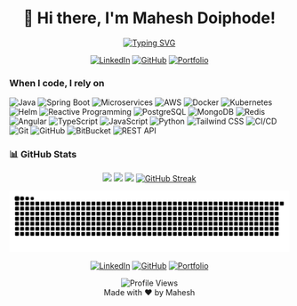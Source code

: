 # <div align="center">👋 Hi there, I'm Mahesh Doiphode!</div>

<div align="center">

[![Typing SVG](https://readme-typing-svg.demolab.com?font=Ubuntu&pause=1000&width=435&lines=Full+Stack+Developer;Java+%26+Spring+Boot+Expert;Microservices+Architect;DevOps+Enthusiast)](https://git.io/typing-svg)

[![LinkedIn](https://img.shields.io/badge/-LinkedIn-0A66C2?style=flat-square&logo=linkedin&logoColor=white)](https://linkedin.com/in/maheshdoiphode)
[![GitHub](https://img.shields.io/github/followers/MaheshDoiphode?label=follow&style=flat-square&logo=github&logoColor=white)](https://github.com/MaheshDoiphode)
[![Portfolio](https://img.shields.io/badge/Portfolio-Visit-success?style=flat-square&logo=safari)](https://maheshdoiphode.github.io/portfolio/)
</div>

<h3>When I code, I rely on</h3>
<p>
  <img alt="Java" src="https://img.shields.io/badge/-Java-007396?style=flat-square&logo=java&logoColor=white" />
  <img alt="Spring Boot" src="https://img.shields.io/badge/-Spring_Boot-6DB33F?style=flat-square&logo=spring-boot&logoColor=white" />
  <img alt="Microservices" src="https://img.shields.io/badge/-Microservices-1F6ED4?style=flat-square&logo=microservices&logoColor=white" />
  <img alt="AWS" src="https://img.shields.io/badge/-AWS-232F3E?style=flat-square&logo=amazon-aws&logoColor=white" />
  <img alt="Docker" src="https://img.shields.io/badge/-Docker-46a2f1?style=flat-square&logo=docker&logoColor=white" />
  <img alt="Kubernetes" src="https://img.shields.io/badge/-Kubernetes-326CE5?style=flat-square&logo=kubernetes&logoColor=white" />
  <img alt="Helm" src="https://img.shields.io/badge/-Helm-277A9F?style=flat-square&logo=helm&logoColor=white" />
  <img alt="Reactive Programming" src="https://img.shields.io/badge/-Reactive-B7178C?style=flat-square&logo=reactivex&logoColor=white" />
  <img alt="PostgreSQL" src="https://img.shields.io/badge/-PostgreSQL-336791?style=flat-square&logo=postgresql&logoColor=white" />
  <img alt="MongoDB" src="https://img.shields.io/badge/-MongoDB-13aa52?style=flat-square&logo=mongodb&logoColor=white" />
  <img alt="Redis" src="https://img.shields.io/badge/-Redis-DC382D?style=flat-square&logo=redis&logoColor=white" />
  <img alt="Angular" src="https://img.shields.io/badge/-Angular-DD0031?style=flat-square&logo=angular&logoColor=white" />
  <img alt="TypeScript" src="https://img.shields.io/badge/-TypeScript-007ACC?style=flat-square&logo=typescript&logoColor=white" />
  <img alt="JavaScript" src="https://img.shields.io/badge/-JavaScript-F7DF1E?style=flat-square&logo=javascript&logoColor=black" />
  <img alt="Python" src="https://img.shields.io/badge/-Python-3776AB?style=flat-square&logo=python&logoColor=white" />
  <img alt="Tailwind CSS" src="https://img.shields.io/badge/-Tailwind_CSS-38B2AC?style=flat-square&logo=tailwind-css&logoColor=white" />
  <img alt="CI/CD" src="https://img.shields.io/badge/-CI/CD-4A154B?style=flat-square&logo=jenkins&logoColor=white" />
  <img alt="Git" src="https://img.shields.io/badge/-Git-F05032?style=flat-square&logo=git&logoColor=white" />
  <img alt="GitHub" src="https://img.shields.io/badge/-GitHub-181717?style=flat-square&logo=github&logoColor=white" />
  <img alt="BitBucket" src="https://img.shields.io/badge/-BitBucket-0052CC?style=flat-square&logo=bitbucket&logoColor=white" />
  <img alt="REST API" src="https://img.shields.io/badge/-REST_API-009688?style=flat-square&logo=api&logoColor=white" />
</p>

### 📊 GitHub Stats
<div align="center">
  
![](https://github-profile-summary-cards.vercel.app/api/cards/profile-details?username=MaheshDoiphode&theme=tokyonight)
![](https://github-profile-summary-cards.vercel.app/api/cards/repos-per-language?username=MaheshDoiphode&theme=tokyonight)
![](https://github-profile-summary-cards.vercel.app/api/cards/stats?username=MaheshDoiphode&theme=tokyonight)
[![GitHub Streak](https://streak-stats.demolab.com?user=MaheshDoiphode&theme=tokyonight)](https://git.io/streak-stats)

</div>

<picture>
  <source media="(prefers-color-scheme: dark)" srcset="https://github.com/MaheshDoiphode/MaheshDoiphode/blob/output/github-snake-dark.svg" />
  <source media="(prefers-color-scheme: light)" srcset="https://github.com/MaheshDoiphode/MaheshDoiphode/blob/output/github-snake.svg" />
  <img alt="github-snake" src="https://github.com/MaheshDoiphode/MaheshDoiphode/blob/output/github-snake.svg" />
</picture>

<div align="center">
  
[![LinkedIn](https://img.shields.io/badge/-LinkedIn-0A66C2?style=for-the-badge&logo=linkedin&logoColor=white)](https://linkedin.com/in/maheshdoiphode)
[![GitHub](https://img.shields.io/badge/-GitHub-181717?style=for-the-badge&logo=github&logoColor=white)](https://github.com/MaheshDoiphode)
[![Portfolio](https://img.shields.io/badge/Portfolio-Visit-success?style=for-the-badge&logo=safari)](https://maheshdoiphode.github.io/portfolio/)

</div>

<div align="center">
  <img src="https://komarev.com/ghpvc/?username=MaheshDoiphode&color=brightgreen&style=flat-square" alt="Profile Views">
  <br>
  Made with ❤️ by Mahesh
</div>